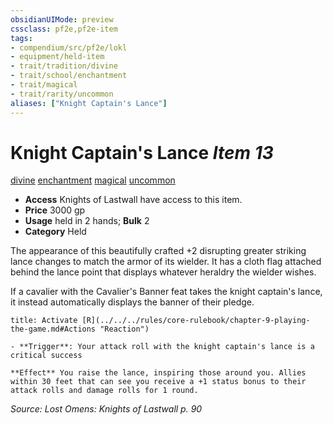 ```yaml
---
obsidianUIMode: preview
cssclass: pf2e,pf2e-item
tags:
- compendium/src/pf2e/lokl
- equipment/held-item
- trait/tradition/divine
- trait/school/enchantment
- trait/magical
- trait/rarity/uncommon
aliases: ["Knight Captain's Lance"]
---
```

# Knight Captain's Lance *Item 13*  
[divine](divine.md)  [enchantment](enchantment.md)  [magical](magical.md)  [uncommon](uncommon.md)  

- **Access** Knights of Lastwall have access to this item.
- **Price** 3000 gp
- **Usage** held in 2 hands; **Bulk** 2
- **Category** Held

The appearance of this beautifully crafted +2 disrupting greater striking lance changes to match the armor of its wielder. It has a cloth flag attached behind the lance point that displays whatever heraldry the wielder wishes.

If a cavalier with the Cavalier's Banner feat takes the knight captain's lance, it instead automatically displays the banner of their pledge.

```ad-embed-ability
title: Activate [R](../../../rules/core-rulebook/chapter-9-playing-the-game.md#Actions "Reaction")

- **Trigger**: Your attack roll with the knight captain's lance is a critical success

**Effect** You raise the lance, inspiring those around you. Allies within 30 feet that can see you receive a +1 status bonus to their attack rolls and damage rolls for 1 round.
```

*Source: Lost Omens: Knights of Lastwall p. 90*
